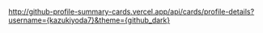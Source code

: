 http://github-profile-summary-cards.vercel.app/api/cards/profile-details?username={kazukiyoda7}&theme={github_dark}
